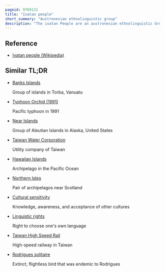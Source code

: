 ```yaml
---
pageid: 9769131
title: "Ivatan people"
short_summary: "Austronesian ethnolinguistic group"
description: "The ivatan People are an austronesian ethnolinguistic Group Native to the Batanes and babuyan Islands of the Northernmost Philippines. They are genetically closely related to other ethnic Groups in northern Luzon but also Share close linguistic and cultural Affinities with the Tao of orchid Island Taiwan."
---
```


## Reference

- [Ivatan people (Wikipedia)](https://en.wikipedia.org/?curid=9769131)

## Similar TL;DR

- [Banks Islands](/tldr/en/banks-islands)

  Group of islands in Torba, Vanuatu

- [Typhoon Orchid (1991)](/tldr/en/typhoon-orchid-1991)

  Pacific typhoon in 1991

- [Near Islands](/tldr/en/near-islands)

  Group of Aleutian Islands in Alaska, United States

- [Taiwan Water Corporation](/tldr/en/taiwan-water-corporation)

  Utility company of Taiwan

- [Hawaiian Islands](/tldr/en/hawaiian-islands)

  Archipelago in the Pacific Ocean

- [Northern Isles](/tldr/en/northern-isles)

  Pair of archipelagos near Scotland

- [Cultural sensitivity](/tldr/en/cultural-sensitivity)

  Knowledge, awareness, and acceptance of other cultures

- [Linguistic rights](/tldr/en/linguistic-rights)

  Right to choose one's own language

- [Taiwan High Speed Rail](/tldr/en/taiwan-high-speed-rail)

  High-speed railway in Taiwan

- [Rodrigues solitaire](/tldr/en/rodrigues-solitaire)

  Extinct, flightless bird that was endemic to Rodrigues
